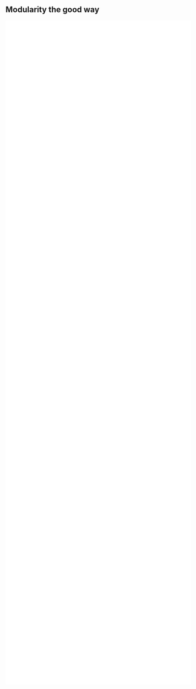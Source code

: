 ## Modularity the good way 
<img src="lib/images/modularity.svg" style="height:45vh"/> 

<!--
mod app {
    mod api {
        use super::client;
        pub fn on_request() {
            data::persist();
            // error ; data::mongo is 2 level below
            //data::mongo::persist();
            client::call();
        }
        fn list() {}
        mod data {
            // I can access private mod of my parents
            use super::super::client;
            pub fn persist() { client::call() }
            mod mongo { pub fn persist() {} }
        }
    }
    mod client { pub fn call() {} }
    fn call_api() {
        // error ; data is private in api
        //api::data::persist()
        api::on_request();
        // error ; I can't access private methods
        //api::list();
    }
}-->
